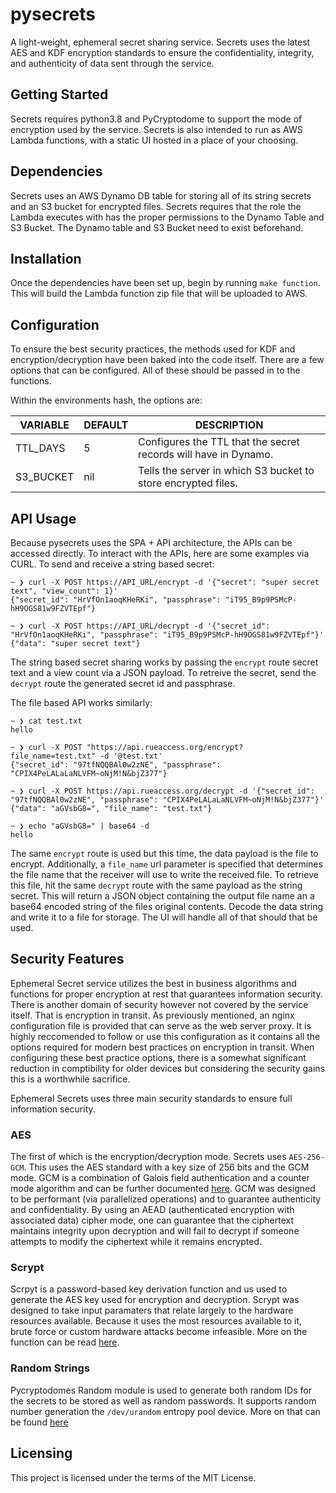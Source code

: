 pysecrets
===

A light-weight, ephemeral secret sharing service. Secrets uses the latest AES and KDF encryption standards to ensure the confidentiality, integrity, and authenticity of data sent through the service.

## Getting Started

Secrets requires python3.8 and PyCryptodome to support the mode of encryption used by the service.
Secrets is also intended to run as AWS Lambda functions, with a static UI hosted in a place of your choosing.

## Dependencies

Secrets uses an AWS Dynamo DB table for storing all of its string secrets and an S3 bucket for encrypted files. Secrets requires that the role the Lambda executes with has the proper permissions to the Dynamo Table and S3 Bucket.
The Dynamo table and S3 Bucket need to exist beforehand.

## Installation

Once the dependencies have been set up, begin by running `make function`.
This will build the Lambda function zip file that will be uploaded to AWS.

## Configuration

To ensure the best security practices, the methods used for KDF and encryption/decryption have been baked into the code itself.
There are a few options that can be configured. All of these should be passed in to the functions.

Within the environments hash, the options are:

VARIABLE     | DEFAULT | DESCRIPTION
-------------|---------|---------------------------------------------------------
TTL_DAYS     | 5       | Configures the TTL that the secret records will have in Dynamo.
S3_BUCKET    | nil     | Tells the server in which S3 bucket to store encrypted files.

## API Usage

Because pysecrets uses the SPA + API architecture, the APIs can be accessed directly. To interact with the APIs, here are some examples via CURL. To send and receive a string based secret:
```
~ ❯ curl -X POST https://API_URL/encrypt -d '{"secret": "super secret text", "view_count": 1}'
{"secret_id": "HrVfOn1aoqKHeRKi", "passphrase": "iT95_B9p9PSMcP-hH9OGS81w9FZVTEpf"}

~ ❯ curl -X POST https://API_URL/decrypt -d '{"secret_id": "HrVfOn1aoqKHeRKi", "passphrase": "iT95_B9p9PSMcP-hH9OGS81w9FZVTEpf"}'
{"data": "super secret text"}
```
The string based secret sharing works by passing the `encrypt` route secret text and a view count via a JSON payload. To retreive the secret, send the `decrypt` route the generated secret id and passphrase.

The file based API works similarly:
```
~ ❯ cat test.txt
hello

~ ❯ curl -X POST "https://api.rueaccess.org/encrypt?file_name=test.txt" -d '@test.txt'
{"secret_id": "97tfNQQBAl0w2zNE", "passphrase": "CPIX4PeLALaLaNLVFM~oNjM!N&bjZ377"}

~ ❯ curl -X POST https://api.rueaccess.org/decrypt -d '{"secret_id": "97tfNQQBAl0w2zNE", "passphrase": "CPIX4PeLALaLaNLVFM~oNjM!N&bjZ377"}'
{"data": "aGVsbG8=", "file_name": "test.txt"}

~ ❯ echo "aGVsbG8=" | base64 -d
hello
```
The same `encrypt` route is used but this time, the data payload is the file to encrypt. Additionally, a `file_name` url parameter is specified that determines the file name that the receiver will use to write the received file. To retrieve this file, hit the same `decrypt` route with the same payload as the string secret. This will return a JSON object containing the output file name an a base64 encoded string of the files original contents. Decode the data string and write it to a file for storage. The UI will handle all of that should that be used.

## Security Features

Ephemeral Secret service utilizes the best in business algorithms and functions for proper encryption at rest that guarantees information security. There is another domain of security however not covered by the service itself. That is encryption in transit. As previously mentioned, an nginx configuration file is provided that can serve as the web server proxy. It is highly reccomended to follow or use this configuration as it contains all the options required for modern best practices on encryption in transit. When configuring these best practice options, there is a somewhat significant reduction in comptibility for older devices but considering the security gains this is a worthwhile sacrifice.

Ephemeral Secrets uses three main security standards to ensure full information security.

### AES

The first of which is the encryption/decryption mode. Secrets uses `AES-256-GCM`. This uses the AES standard with a key size of 256 bits and the GCM mode. GCM is a combination of Galois field authentication and a counter mode algorithm and can be further documented [here](https://en.wikipedia.org/wiki/Galois/Counter_Mode).
GCM was designed to be performant (via parallelized operations) and to guarantee authenticity and confidentiality. By using an AEAD (authenticated encryption with associated data) cipher mode, one can guarantee that the ciphertext maintains integrity upon decryption and will fail to decrypt if someone attempts to modify the ciphertext while it remains encrypted.

### Scrypt

Scrpyt is a password-based key derivation function and us used to generate the AES key used for encryption and decryption. Scrypt was designed to take input paramaters that relate largely to the hardware resources available. Because it uses the most resources available to it, brute force or custom hardware attacks become infeasible. More on the function can be read [here](https://en.wikipedia.org/wiki/Scrypt).

### Random Strings

Pycryptodomes Random module is used to generate both random IDs for the secrets to be stored as well as random passwords. It supports random number generation the `/dev/urandom` entropy pool device. More on that can be found [here](https://pycryptodome.readthedocs.io/en/latest/src/random/random.html)

## Licensing

This project is licensed under the terms of the MIT License.
